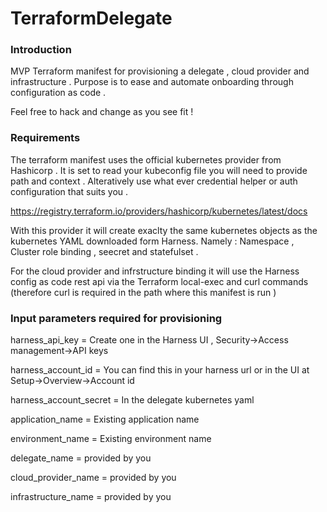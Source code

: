 # TerraformDelegate

### Introduction 
MVP Terraform manifest for provisioning a delegate , cloud provider and infrastructure .
Purpose is to ease and automate onboarding through configuration as code .

Feel free to hack and change as you see fit !


### Requirements 

The terraform manifest uses the official kubernetes provider from Hashicorp . It is set to read your kubeconfig file 
you will need to provide path and context . Alteratively use what ever credential helper or auth configuration that suits you .

https://registry.terraform.io/providers/hashicorp/kubernetes/latest/docs

With this provider it will create exaclty the same kubernetes objects as the kubernetes YAML downloaded form Harness.
Namely : Namespace , Cluster role binding , seecret and statefulset .

For the cloud provider and infrstructure binding it will use the Harness config as code rest api via the Terraform local-exec and curl commands 
(therefore curl is required in the path where this manifest is run )

### Input parameters required for provisioning 

harness_api_key = Create one in the Harness UI , Security->Access management->API keys 

harness_account_id = You can find this in your harness url or in the UI at Setup->Overview->Account id 

harness_account_secret = In the delegate kubernetes yaml 

application_name = Existing application name 

environment_name = Existing environment name

delegate_name = provided by you 

cloud_provider_name = provided by you

infrastructure_name = provided by you


